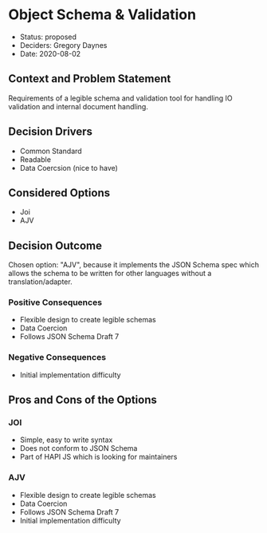 # Object Schema & Validation

* Status: proposed
* Deciders: Gregory Daynes
* Date: 2020-08-02

## Context and Problem Statement

Requirements of a legible schema and validation tool for handling IO validation and internal document handling.

## Decision Drivers

* Common Standard
* Readable
* Data Coercsion (nice to have)

## Considered Options

* Joi
* AJV

## Decision Outcome

Chosen option: "AJV", because it implements the JSON Schema spec which allows the schema to be written for other languages without a translation/adapter.

### Positive Consequences

* Flexible design to create legible schemas
* Data Coercion
* Follows JSON Schema Draft 7

### Negative Consequences

* Initial implementation difficulty

## Pros and Cons of the Options

### JOI

* Simple, easy to write syntax
* Does not conform to JSON Schema
* Part of HAPI JS which is looking for maintainers

### AJV

* Flexible design to create legible schemas
* Data Coercion
* Follows JSON Schema Draft 7
* Initial implementation difficulty
